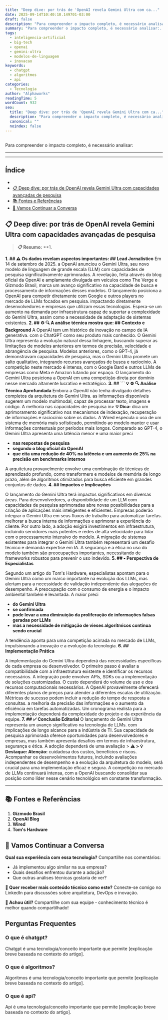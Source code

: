 ```yaml
---
title: "Deep dive: por trás de 'OpenAI revela Gemini Ultra com ca..."
date: 2025-09-14T10:40:10.149701-03:00
draft: false
description: "Para compreender o impacto completo, é necessário analisar:... Leia mais sobre  e suas aplicações práticas."
summary: "Para compreender o impacto completo, é necessário analisar:... Leia mais sobre  e suas aplicações práticas."
tags:
  - inteligencia-artificial
  - big-tech
  - openai
  - gemini-ultra
  - modelos-de-linguagem
  - inovacao
keywords:
  - chatgpt
  - algoritmos
  - api
categories:
  - Tecnologia
author: "Alphaworks"
readingTime: 5
wordCount: 932
seo:
  title: "Deep dive: por trás de 'OpenAI revela Gemini Ultra com ca..."
  description: "Para compreender o impacto completo, é necessário analisar:... Leia mais sobre  e suas aplicações práticas."
  canonical: ""
  noindex: false
---
```


##

Para compreender o impacto completo, é necessário analisar:

---

---



## Índice

- [](#)
- [📋 Deep dive: por trás de OpenAI revela Gemini Ultra com capacidades avançadas de pesquisa](#📋-deep-dive-por-trás-de-openai-revela-gemini-ultra-com-capacidades-avançadas-de-pesquisa)
- [📚 Fontes e Referências](#📚-fontes-e-referências)
- [💬 Vamos Continuar a Conversa](#💬-vamos-continuar-a-conversa)

## 📋 Deep dive: por trás de OpenAI revela Gemini Ultra com capacidades avançadas de pesquisa

> **📋 Resumo:** 
**1.

**1. ## ⚠️ Os dados revelam aspectos importantes: ## Lead Jornalístico** Em 14 de setembro de 2025. a OpenAI anunciou o Gemini Ultra, seu novo modelo de linguagem de grande escala (LLM) com capacidades de pesquisa significativamente aprimoradas. A revelação, feita através do blog oficial da OpenAI e amplamente divulgada em veículos como The Verge e Gizmodo Brasil, marca um avanço significativo na capacidade de busca e processamento de informações desses modelos. O lançamento posiciona a OpenAI para competir diretamente com Google e outros players no mercado de LLMs focados em pesquisa. impactando diretamente desenvolvedores e empresas que utilizam essas tecnologias. Espera-se um aumento na demanda por infraestrutura capaz de suportar a complexidade do Gemini Ultra, assim como a necessidade de adaptação de sistemas existentes. **2. ## ⚙️ 🔍 A análise técnica mostra que: ## Contexto e Background** A OpenAI tem um histórico de inovação no campo de IA generativa. com o ChatGPT como seu produto mais conhecido. O Gemini Ultra representa a evolução natural dessa linhagem, buscando superar as limitações de modelos anteriores em termos de precisão, velocidade e abrangência de pesquisa. Modelos anteriores, como o GPT-4, já demonstravam capacidades de pesquisa, mas o Gemini Ultra promete um salto qualitativo, integrando recursos avançados de busca e raciocínio. A competição neste mercado é intensa, com o Google Bard e outros LLMs de empresas como Meta e Amazon lutando por espaço. O lançamento do Gemini Ultra posiciona a OpenAI em uma competição direta por domínio nesse mercado altamente lucrativo e estratégico. **3. ## ``` 💡 ⚙️ 🔍 Análise Técnica Aprofundada** Embora a OpenAI não tenha divulgado detalhes completos da arquitetura do Gemini Ultra. as informações disponíveis sugerem um modelo multimodal, capaz de processar texto, imagens e código. A  melhoria nas capacidades de pesquisa in> **💡 Dica:** dica um aprimoramento significativo nos mecanismos de indexação, recuperação de informações e raciocínio sobre os dados. A Wired especula o uso de um sistema de memória mais sofisticado, permitindo ao modelo manter e usar informações contextuais por períodos mais longos. Comparado ao GPT-4, o Gemini Ultra apresenta uma latência menor e uma maior preci

- **nas respostas de pesquisa**
- **segundo o blog oficial da OpenAI**
- **que cita uma redução de 40% na latência e um aumento de 25% na precisão em benchmarks internos**

 A arquitetura provavelmente envolve uma combinação de técnicas de aprendizado profundo, como transformers e modelos de memória de longo prazo, além de algoritmos otimizados para busca eficiente em grandes conjuntos de dados. **4. ## Impactos e Implicações**

O lançamento do Gemini Ultra terá impactos significativos em diversas áreas. Para desenvolvedores, a disponibilidade de um LLM com capacidades de pesquisa aprimoradas abre novas possibilidades para a criação de aplicações mais inteligentes e eficientes. Empresas poderão integrar o Gemini Ultra em seus fluxos de trabalho para automatizar tarefas. melhorar a busca interna de informações e aprimorar a experiência do cliente. Por outro lado, a adoção exigirá investimentos em infraestrutura, incluindo servidores mais potentes e redes de alta velocidade para lidar com o processamento intensivo do modelo. A migração de sistemas existentes para integrar o Gemini Ultra também representará um desafio técnico e demanda expertise em IA. A segurança e a ética no uso do modelo também são preocupações importantes, necessitando de frameworks robustos para prevenir o uso indevido. **5. ## • Perspectiva de Especialistas**

Segundo um artigo do Tom's Hardware, especialistas apontam para o Gemini Ultra como um marco importante na evolução dos LLMs, mas alertam para a necessidade de validação independente das alegações de desempenho. A  preocupação com o consumo de energia e o impacto ambiental também é levantada. A  maior preci

- **do Gemini Ultra**
- **se confirmada**
- **pode levar a uma diminuição da proliferação de informações falsas geradas por LLMs**
- **mas a necessidade de mitigação de vieses algorítmicos continua sendo crucial**

 A tendência aponta para uma competição acirrada no mercado de LLMs, impulsionando a inovação e a evolução da tecnologia. **6. ## Implementação Prática**

A implementação do Gemini Ultra dependerá das necessidades específicas de cada empresa ou desenvolvedor. O primeiro passo é avaliar a compatibilidade com a infraestrutura existente e identificar os recursos necessários. A integração pode envolver APIs, SDKs ou a implementação de soluções customizadas. O custo dependerá do volume de uso e dos recursos computacionais necessários. A OpenAI provavelmente oferecerá diferentes planos de preços para atender a diferentes escalas de utilização. Métricas de sucesso podem incluir a redução do tempo de resposta a consultas. a melhoria da precisão das informações e o aumento da eficiência em tarefas automatizadas. Um cronograma realista para a implementação dependerá da complexidade do projeto e da experiência da equipe. **7. ## ✅ Conclusão Editorial** O lançamento do Gemini Ultra representa um avanço significativo na tecnologia de LLMs. com implicações de longo alcance para a indústria de TI. Sua capacidade de pesquisa aprimorada oferece oportunidades para desenvolvedores e empresas, mas também apresenta desafios em termos de infraestrutura, segurança e ética. A adoção dependerá de uma avaliação > **⚠️ > **💡 Destaque:** Atenção:** cuidadosa dos custos, benefícios e riscos. Acompanhar os desenvolvimentos futuros, incluindo avaliações independentes de desempenho e a evolução da arquitetura do modelo, será crucial para uma implementação eficaz e segura. A competição no mercado de LLMs continuará intensa, com a OpenAI buscando consolidar sua posição como líder nesse cenário tecnológico em constante transformação. 

---

## 📚 Fontes e Referências

1. **Gizmodo Brasil**
2. **OpenAI Blog**
3. **Wired**
4. **Tom's Hardware**

## 💬 Vamos Continuar a Conversa

**Qual sua experiência com essa tecnologia?** Compartilhe nos comentários:
- Já implementou algo similar na sua empresa?
- Quais desafios enfrentou durante a adoção?
- Que outras análises técnicas gostaria de ver?

**📧 Quer receber mais conteúdo técnico como este?** 
Conecte-se comigo no LinkedIn para discussões sobre arquitetura, DevOps e inovação.

**🔄 Achou útil?** Compartilhe com sua equipe - conhecimento técnico é melhor quando compartilhado!


## Perguntas Frequentes

### O que é chatgpt?

Chatgpt é uma tecnologia/conceito importante que permite [explicação breve baseada no contexto do artigo].

### O que é algoritmos?

Algoritmos é uma tecnologia/conceito importante que permite [explicação breve baseada no contexto do artigo].

### O que é api?

Api é uma tecnologia/conceito importante que permite [explicação breve baseada no contexto do artigo].

